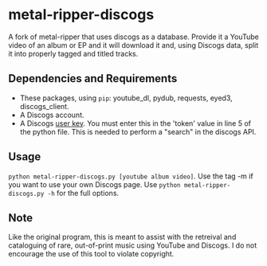 # metal-ripper-discogs
A fork of metal-ripper that uses discogs as a database. Provide it a YouTube video of an album or EP and it will download it and, using Discogs data, split it into properly tagged and titled tracks.

## Dependencies and Requirements
* These packages, using `pip`: youtube_dl, pydub, requests, eyed3, discogs_client.
* A Discogs account. 
* A Discogs [user key](https://www.discogs.com/settings/developers). You must enter this in the 'token' value in line 5 of the python file. This is needed to perform a "search" in the discogs API.

## Usage
`python metal-ripper-discogs.py [youtube album video]`.
Use the tag -m if you want to use your own Discogs page.
Use `python metal-ripper-discogs.py -h` for the full options.

## Note
Like the original program, this is meant to assist with the retreival and cataloguing of rare, out-of-print music using YouTube and Discogs. I do not encourage the use of this tool to violate copyright.
